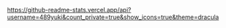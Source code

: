 https://github-readme-stats.vercel.app/api?username=489yuki&count_private=true&show_icons=true&theme=dracula
